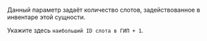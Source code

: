 Данный параметр задаёт количество слотов, задействованное в инвентаре этой сущности.

Укажите здесь `наибольший ID слота в ГИП + 1`.